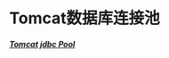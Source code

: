 # Tomcat数据库连接池



##### [Tomcat jdbc Pool](https://blog.csdn.net/mk1843109092/article/details/106695325/)


